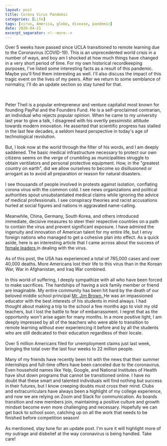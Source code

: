 ```yaml
---
layout: post
title: Corona Virus Pandemic
categories: [Life]
tags: [virus, America, globe, disease, pandemic]
date: 2020-04-21
excerpt_separator: <!--more-->
---
```


Over 5 weeks have passed since UCLA transitioned to remote learning due to the Coronavirus (COVID-19). This is an unprecedented world crisis in a number of ways, and boy am I shocked at how much things have changed in a very short period of time. For my own historical recordkeeping purposes, I've listed some interesting facts as a result of this pandemic. Maybe you'll find them interesting as well. I'll also discuss the impact of this tragic event on the lives of my peers. After we return to some semblance of normalcy, I'll do an update section so stay tuned for that. 
<!--more-->
<br/><br/>
Peter Theil is a popular entrepreneur and venture capitalist most known for founding PayPal and the Founders Fund. He is a self-proclaimed contrarian, an individual who rejects popular opinion. When he came to my university last year to give a talk, I disagreed with his overtly pessimistic attitude towards modern innovation. He asserted that scientific progress has stalled in the last few decades, a seldom heard perspective in today's age of technological revolution. 
<br/><br/>
But, I look now at the world through the filter of his words, and I am deeply saddened. The basic medical infrastructure necessary to protect our own citizens seems on the verge of crumbling as municipalities struggle to obtain ventilators and personal protective equipment. How, in the "greatest country on earth", did we allow ourselves to become so disillusioned or arrogant as to avoid all preparation or reason for natural disasters. 
<br/><br/>
I see thousands of people involved in protests against isolation, conflating corona virus with the common cold. I see news organizations and political authorities spout unsubstantiated medical claims while ignoring the advice of medical professionals. I see conspiracy theories and racist accusations hurled at social figures and nations in aggravated name-calling. 
<br/><br/>
Meanwhile, China, Germany, South Korea, and others introduced immediate, decisive measures to steer their respective countries on a path to contain the virus and prevent significant exposure. I have admired the ingenuity and innovation of American talent for my entire life, but I envy foreign nations who managed to get a cohesive plan into effect. As a quick aside, here is an interesting article that I came across about the success of <a href="https://www.forbes.com/sites/avivahwittenbergcox/2020/04/13/what-do-countries-with-the-best-coronavirus-reponses-have-in-common-women-leaders/#1d9999e63dec"> female leaders </a> in dealing with the virus.
<br/><br/>
As of this post, the USA has experienced a total of 785,000 cases and over 40,000 deaths. More Americans lost their life to this virus than in the Korean War, War in Afghanistan, and Iraq War combined. 
<br/><br/>
In this world of suffering, I deeply sympathize with all who have been forced to make sacrifices. The hardships of having a sick family member or friend are imaginable. My entire community has been hit hard by the death of our beloved middle school principal <a href="https://patch.com/new-jersey/caldwells/caldwell-school-loses-principal-cornonavirus-jim-brown"> Mr. Jim Brown. </a> He was an impassioned educator with the best interests of his students in mind always. I had thought about making a trip to the school a few months ago to visit my old teachers, but I lost the battle to fear of embarrassment. I regret that as the opportunity won't arise again for many months. In a more positive light, I am deeply impressed by all of the teachers who were able to transition to remote learning without ever experiencing it before and by all the students who are still dedicated to their education regardless of their locale. 
<br/><br/>
Over 5 million Americans filed for unemployment claims just last week, bringing the total over the last four weeks to 22 million people. 
<br/><br/>
Many of my friends have recently been hit with the news that their summer internships and full-time offers have been canceled due to the coronavirus. Even household names like Yelp, Google, and National Institutes of Health have shut down programs that cannot be transitioned online. I have no doubt that these smart and talented individuals will find nothing but success in their futures, but I know creeping doubts must cross their mind. Clubs and extracurriculars have always been a highlight of my college experience, and now we are relying on Zoom and Slack for communication. As boards transition and new members join, maintaining a positive culture and growth mindset become even more challenging and necessary. Hopefully we can get back to school soon, catching up on all the work that needs to be finished before competition season! 
<br/><br/>
As mentioned, stay tune for an update post. I'm sure it will highlight more of my outrage and disbelief at the way coronavirus is being handled. Take care!
